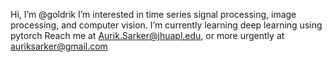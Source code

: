 Hi, I’m @goldrik
I’m interested in time series signal processing, image processing, and computer vision. 
I’m currently learning deep learning using pytorch
Reach me at Aurik.Sarker@jhuapl.edu, or more urgently at auriksarker@gmail.com
